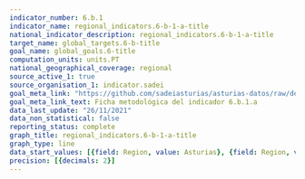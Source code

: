```yaml
---
indicator_number: 6.b.1
indicator_name: regional_indicators.6-b-1-a-title
national_indicator_description: regional_indicators.6-b-1-a-title
target_name: global_targets.6-b-title
goal_name: global_goals.6-title
computation_units: units.PT
national_geographical_coverage: regional
source_active_1: true
source_organisation_1: indicator.sadei
goal_meta_link: "https://github.com/sadeiasturias/asturias-datos/raw/develop/descargas/metodologia/6.b.1.a.pdf"
goal_meta_link_text: Ficha metodológica del indicador 6.b.1.a
data_last_update: "26/11/2021"
data_non_statistical: false
reporting_status: complete
graph_title: regional_indicators.6-b-1-a-title
graph_type: line
data_start_values: [{field: Region, value: Asturias}, {field: Region, value: España}]
precision: [{decimals: 2}]
---
```

